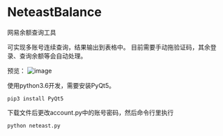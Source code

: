 # NeteastBalance
网易余额查询工具

可实现多账号连续查询，结果输出到表格中。
目前需要手动拖验证码，其余登录、查询余额等会自动处理。

预览：
![image](https://github.com/TechKuki/NeteastBalance/img/neteast.gif)

使用python3.6开发，需要安装PyQt5。
```
pip3 install PyQt5
```
下载文件后更改account.py中的账号密码，然后命令行里执行
```
python neteast.py
```